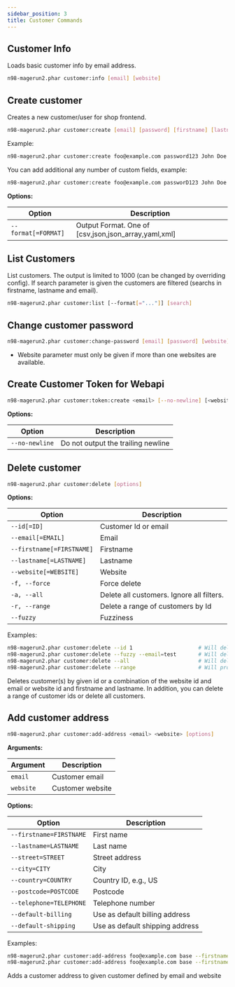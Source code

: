 ```yaml
---
sidebar_position: 3
title: Customer Commands
---
```

## Customer Info

Loads basic customer info by email address.

```sh
n98-magerun2.phar customer:info [email] [website]
```

## Create customer

Creates a new customer/user for shop frontend.

```sh
n98-magerun2.phar customer:create [email] [password] [firstname] [lastname] [website] [--format[="..."]] [additionalFields...]
```

Example:

```sh
n98-magerun2.phar customer:create foo@example.com password123 John Doe base
```

You can add additional any number of custom fields, example:

```sh
n98-magerun2.phar customer:create foo@example.com passworD123 John Doe base taxvat DE12345678 prefix Mrs.
```
**Options:**

| Option             | Description                                          |
|--------------------|------------------------------------------------------|
| `--format[=FORMAT]` | Output Format. One of [csv,json,json_array,yaml,xml] |


## List Customers

List customers. The output is limited to 1000 (can be changed by
overriding config). If search parameter is given the customers are
filtered (searchs in firstname, lastname and email).

```sh
n98-magerun2.phar customer:list [--format[="..."]] [search]
```

## Change customer password

```sh
n98-magerun2.phar customer:change-password [email] [password] [website]
```

- Website parameter must only be given if more than one websites are available.

## Create Customer Token for Webapi

```sh
n98-magerun2.phar customer:token:create <email> [--no-newline] [<website>]
```
**Options:**

| Option             | Description                        |
|--------------------|------------------------------------|
| `--no-newline`     | Do not output the trailing newline |

## Delete customer

```sh
n98-magerun2.phar customer:delete [options]
```
**Options:**

| Option                | Description                             |
|-----------------------|-----------------------------------------|
| `--id[=ID]`           | Customer Id or email                    |
| `--email[=EMAIL]`     | Email                                   |
| `--firstname[=FIRSTNAME]` | Firstname                             |
| `--lastname[=LASTNAME]` | Lastname                              |
| `--website[=WEBSITE]` | Website                                 |
| `-f, --force`         | Force delete                            |
| `-a, --all`           | Delete all customers. Ignore all filters. |
| `-r, --range`         | Delete a range of customers by Id       |
| `--fuzzy`             | Fuzziness                               |


Examples:

```sh
n98-magerun2.phar customer:delete --id 1                     # Will delete customer with Id 1
n98-magerun2.phar customer:delete --fuzzy --email=test       # Will delete all customers with email like "%test%"
n98-magerun2.phar customer:delete --all                      # Will delete all customers
n98-magerun2.phar customer:delete --range                    # Will prompt for start and end Ids for batch deletion
```

Deletes customer(s) by given id or a combination of the website id and email or website id and firstname and lastname.
In addition, you can delete a range of customer ids or delete all customers.


## Add customer address

```sh
n98-magerun2.phar customer:add-address <email> <website> [options]
```
**Arguments:**

| Argument   | Description     |
|------------|-----------------|
| `email`    | Customer email  |
| `website`  | Customer website|

**Options:**

| Option                | Description                     |
|-----------------------|---------------------------------|
| `--firstname=FIRSTNAME` | First name                      |
| `--lastname=LASTNAME`   | Last name                       |
| `--street=STREET`       | Street address                  |
| `--city=CITY`           | City                            |
| `--country=COUNTRY`     | Country ID, e.g., US            |
| `--postcode=POSTCODE`   | Postcode                        |
| `--telephone=TELEPHONE` | Telephone number                |
| `--default-billing`   | Use as default billing address  |
| `--default-shipping`  | Use as default shipping address |


Examples:

```sh
n98-magerun2.phar customer:add-address foo@example.com base --firstname="John" --lastname="Doe" --street="Pariser Platz" --city="Berlin" --country="DE" --postcode="10117" --telephone="1234567890"  # add address of brandenburger tor to customer with email "foo@example.com" in website "base"
n98-magerun2.phar customer:add-address foo@example.com base --firstname="John" --lastname="Doe" --street="Pariser Platz" --city="Berlin" --country="DE" --postcode="10117" --telephone="1234567890" --default-billing --default-shipping # add address of brandenburger tor to customer with email "foo@example.com" in website "base" as default billing and shipping
```

Adds a customer address to given customer defined by email and website

